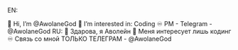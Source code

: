 EN:

👋 Hi, I’m @AwolaneGod
👀 I’m interested in: Coding
♾️ PM - Telegram - @AwolaneGod 
RU:
👋 Здарова, я Аволейн
👀 Меня интересует лишь кодинг
♾️ Связь со мной ТОЛЬКО ТЕЛЕГРАМ - @AwolaneGod

<!--
**AwolaneGod/AwolaneGod** is a ✨ _special_ ✨ repository because its `README.md` (this file) appears on your GitHub profile.

Here are some ideas to get you started:

- 🔭 I’m currently working on ...
- 🌱 I’m currently learning ...
- 👯 I’m looking to collaborate on ...
- 🤔 I’m looking for help with ...
- 💬 Ask me about ...
- 📫 How to reach me: ...
- 😄 Pronouns: ...
- ⚡ Fun fact: ...
-->
